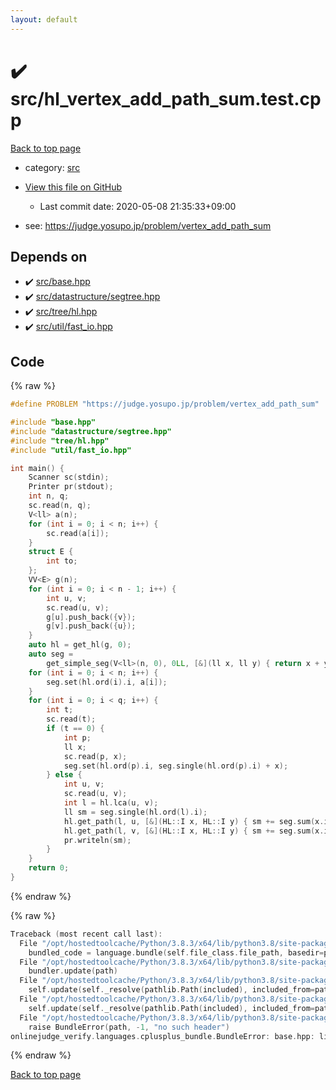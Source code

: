 ```yaml
---
layout: default
---
```


<!-- mathjax config similar to math.stackexchange -->
<script type="text/javascript" async
  src="https://cdnjs.cloudflare.com/ajax/libs/mathjax/2.7.5/MathJax.js?config=TeX-MML-AM_CHTML">
</script>
<script type="text/x-mathjax-config">
  MathJax.Hub.Config({
    TeX: { equationNumbers: { autoNumber: "AMS" }},
    tex2jax: {
      inlineMath: [ ['$','$'] ],
      processEscapes: true
    },
    "HTML-CSS": { matchFontHeight: false },
    displayAlign: "left",
    displayIndent: "2em"
  });
</script>

<script type="text/javascript" src="https://cdnjs.cloudflare.com/ajax/libs/jquery/3.4.1/jquery.min.js"></script>
<script src="https://cdn.jsdelivr.net/npm/jquery-balloon-js@1.1.2/jquery.balloon.min.js" integrity="sha256-ZEYs9VrgAeNuPvs15E39OsyOJaIkXEEt10fzxJ20+2I=" crossorigin="anonymous"></script>
<script type="text/javascript" src="../../assets/js/copy-button.js"></script>
<link rel="stylesheet" href="../../assets/css/copy-button.css" />


# :heavy_check_mark: src/hl_vertex_add_path_sum.test.cpp

<a href="../../index.html">Back to top page</a>

* category: <a href="../../index.html#25d902c24283ab8cfbac54dfa101ad31">src</a>
* <a href="{{ site.github.repository_url }}/blob/master/src/hl_vertex_add_path_sum.test.cpp">View this file on GitHub</a>
    - Last commit date: 2020-05-08 21:35:33+09:00


* see: <a href="https://judge.yosupo.jp/problem/vertex_add_path_sum">https://judge.yosupo.jp/problem/vertex_add_path_sum</a>


## Depends on

* :heavy_check_mark: <a href="../../library/src/base.hpp.html">src/base.hpp</a>
* :heavy_check_mark: <a href="../../library/src/datastructure/segtree.hpp.html">src/datastructure/segtree.hpp</a>
* :heavy_check_mark: <a href="../../library/src/tree/hl.hpp.html">src/tree/hl.hpp</a>
* :heavy_check_mark: <a href="../../library/src/util/fast_io.hpp.html">src/util/fast_io.hpp</a>


## Code

<a id="unbundled"></a>
{% raw %}
```cpp
#define PROBLEM "https://judge.yosupo.jp/problem/vertex_add_path_sum"

#include "base.hpp"
#include "datastructure/segtree.hpp"
#include "tree/hl.hpp"
#include "util/fast_io.hpp"

int main() {
    Scanner sc(stdin);
    Printer pr(stdout);
    int n, q;
    sc.read(n, q);
    V<ll> a(n);
    for (int i = 0; i < n; i++) {
        sc.read(a[i]);
    }
    struct E {
        int to;
    };
    VV<E> g(n);
    for (int i = 0; i < n - 1; i++) {
        int u, v;
        sc.read(u, v);
        g[u].push_back({v});
        g[v].push_back({u});
    }
    auto hl = get_hl(g, 0);
    auto seg =
        get_simple_seg(V<ll>(n, 0), 0LL, [&](ll x, ll y) { return x + y; });
    for (int i = 0; i < n; i++) {
        seg.set(hl.ord(i).i, a[i]);
    }
    for (int i = 0; i < q; i++) {
        int t;
        sc.read(t);
        if (t == 0) {
            int p;
            ll x;
            sc.read(p, x);
            seg.set(hl.ord(p).i, seg.single(hl.ord(p).i) + x);
        } else {
            int u, v;
            sc.read(u, v);
            int l = hl.lca(u, v);
            ll sm = seg.single(hl.ord(l).i);
            hl.get_path(l, u, [&](HL::I x, HL::I y) { sm += seg.sum(x.i, y.i + 1); });
            hl.get_path(l, v, [&](HL::I x, HL::I y) { sm += seg.sum(x.i, y.i + 1); });
            pr.writeln(sm);
        }
    }
    return 0;
}

```
{% endraw %}

<a id="bundled"></a>
{% raw %}
```cpp
Traceback (most recent call last):
  File "/opt/hostedtoolcache/Python/3.8.3/x64/lib/python3.8/site-packages/onlinejudge_verify/docs.py", line 349, in write_contents
    bundled_code = language.bundle(self.file_class.file_path, basedir=pathlib.Path.cwd())
  File "/opt/hostedtoolcache/Python/3.8.3/x64/lib/python3.8/site-packages/onlinejudge_verify/languages/cplusplus.py", line 172, in bundle
    bundler.update(path)
  File "/opt/hostedtoolcache/Python/3.8.3/x64/lib/python3.8/site-packages/onlinejudge_verify/languages/cplusplus_bundle.py", line 282, in update
    self.update(self._resolve(pathlib.Path(included), included_from=path))
  File "/opt/hostedtoolcache/Python/3.8.3/x64/lib/python3.8/site-packages/onlinejudge_verify/languages/cplusplus_bundle.py", line 282, in update
    self.update(self._resolve(pathlib.Path(included), included_from=path))
  File "/opt/hostedtoolcache/Python/3.8.3/x64/lib/python3.8/site-packages/onlinejudge_verify/languages/cplusplus_bundle.py", line 162, in _resolve
    raise BundleError(path, -1, "no such header")
onlinejudge_verify.languages.cplusplus_bundle.BundleError: base.hpp: line -1: no such header

```
{% endraw %}

<a href="../../index.html">Back to top page</a>

